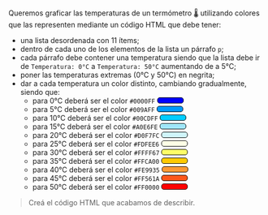 Queremos graficar las temperaturas de un termómetro :thermometer: utilizando colores que las representen mediante un código HTML que debe tener:

- una lista desordenada con 11 ítems;
- dentro de cada uno de los elementos de la lista un párrafo `p`;
- cada párrafo debe contener una temperatura siendo que la lista debe ir de `Temperatura: 0°C` a `Temperatura: 50°C` aumentando de a 5°C;
- poner las temperaturas extremas (0°C y 50°C) en negrita;
- dar a cada temperatura un color distinto, cambiando gradualmente, siendo que:
  - para 0°C deberá ser el color `#0000FF`  <span class= 'barra' id='cero'> </span>
  - para 5°C deberá ser el color `#009AFF`  <span class= 'barra' id= 'cinco'> </span>
  - para 10°C deberá ser el color `#00CDFF` <span class= 'barra' id= 'diez'> </span>
  - para 15°C deberá ser el color `#A0E6FE` <span class= 'barra' id= 'quince'> </span>
  - para 20°C deberá ser el color `#D0F7FC` <span class= 'barra' id= 'veinte'> </span>
  - para 25°C deberá ser el color `#FDFEE6` <span class= 'barra' id= 'veinticinco'> </span>
  - para 30°C deberá ser el color `#FFFF67` <span class= 'barra' id= 'treinta'> </span>
  - para 35°C deberá ser el color `#FFCA00` <span class= 'barra' id= 'treintaicinco'> </span>
  - para 40°C deberá ser el color `#FE9935` <span class= 'barra' id= 'cuarenta'> </span>
  - para 45°C deberá ser el color `#FF561A` <span class= 'barra' id= 'cuarentaicinco'> </span>
  - para 50°C deberá ser el color `#FF0000` <span class= 'barra' id= 'cincuenta'> </span>

> Creá el código HTML que acabamos de describir.

<style>
.barra{
  width: 50px;
  height: 10px;
  border-radius: 5px;
  display: inline-block;
  border: 1px solid #000000;
}
#cero{
  background: #0000FF;
}
#cinco{
  background: #009AFF;
}
#diez{
  background: #00CDFF;
}
#quince{
  background: #A0E6FE;
}
#veinte{
  background: #D0F7FC;
}
#veinticinco{
  background: #FDFEE6;
}
#treinta{
  background: #FFFF67;
}
#treintaicinco{
  background: #FFCA00;
}
#cuarenta{
  background: #FE9935;

}
#cuarentaicinco{
  background: #FF561A;
}
#cincuenta{
  background: #FF0000;
}
</style>